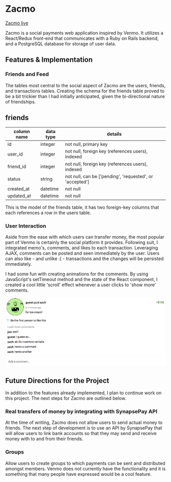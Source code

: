 # Zacmo

[Zacmo live][heroku]

[heroku]: http://www.zacmo.herokuapp.com

Zacmo is a social payments web application inspired by Venmo.  It utilizes a React/Redux front-end that communicates with a Ruby on Rails backend, and a PostgreSQL database for storage of user data.

## Features & Implementation

### Friends and Feed

The tables most central to the social aspect of Zacmo are the users, friends, and transactions tables. Creating the schema for the friends table proved to be a bit trickier than I had initially anticipated, given the bi-directional nature of friendships.

## friends
column name | data type | details
------------|-----------|-----------------------
id          | integer   | not null, primary key
user_id     | integer   | not null, foreign key (references users), indexed
friend_id   | integer   | not null, foreign key (references users), indexed
status      | string    | not null, can be ['pending', 'requested', or 'accepted']
created_at  | datetime  | not null
updated_at  | datetime  | not null

This is the model of the friends table, it has two foreign-key columns that each references a row in the users table.

### User Interaction

Aside from the ease with which users can transfer money, the most popular part of Venmo is certainly the social platform it provides. Following suit, I integrated memo's, comments, and likes to each transaction. Leveraging AJAX, comments can be posted and seen immediately by the user. Users can also like - and unlike :( - transactions and the changes will be persisted immediately.

I had some fun with creating animations for the comments. By using JavaScript's setTimeout method and the state of the React component, I created a cool little 'scroll' effect whenever a user clicks to 'show more' comments.

![image of commenting](docs/gifs/comments_demo.gif)

## Future Directions for the Project

In addition to the features already implemented, I plan to continue work on this project.  The next steps for Zacmo are outlined below.

### Real transfers of money by integrating with SynapsePay API

At the time of writing, Zacmo does not allow users to send actual money to friends. The next step of development is to use an API by SynapsePay that will allow users to link bank accounts so that they may send and receive money with to and from their friends.

### Groups

Allow users to create groups to which payments can be sent and distributed amongst members. Venmo does not currently have the functionality and it is something that many people have expressed would be a cool feature.
